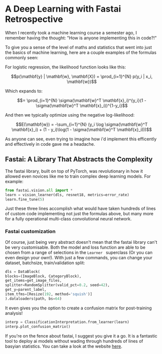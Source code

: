 # A Deep Learning with Fastai Retrospective

When I recently took a machine learning course a semester ago, I remember having the thought: "How is anyone implementing this in code?!"  

To give you a sense of the level of maths and statistics that went into just the basics of machine learning, here are a couple examples of the formulas commonly seen:

For logistic regression, the likelihood function looks like this:

$$p(\mathbf{y} | \mathbf{w}, \mathbf{X}) = \prod_{i=1}^{N} p(y_i | x_i, \mathbf{w})$$

Which expands to:

$$= \prod_{i=1}^{N} \sigma(\mathbf{w}^T \mathbf{x}_i)^{y_i}(1 - \sigma(\mathbf{w}^T \mathbf{x}_i))^{1-y_i}$$

And then we typically optimize using the negative log-likelihood:

$$E(\mathbf{w}) = -\sum_{i=1}^{N} (y_i \log \sigma(\mathbf{w}^T \mathbf{x}_i) + (1 - y_i)\log(1 - \sigma(\mathbf{w}^T \mathbf{x}_i)))$$

As anyone can see, even trying to imagine how i'd implement this efficently and effectively in code gave me a headache. 

## Fastai: A Library That Abstracts the Complexity

The fastai library, built on top of PyTorch, was revolutionary in how it allowed even novices like me to train complex deep learning models. For example:

```python
from fastai.vision.all import *
learn = vision_learner(dls, resnet18, metrics=error_rate)
learn.fine_tune(5)
```

Just these three lines accomplish what would have taken hundreds of lines of custom code implementing not just the formulas above, but many more for a fully operational multi-class convolutional neural network. 

### Fastai customization 
Of course, just being very abstract doesn't mean that the fastai library can't be very customisable. Both the model and loss function are able to be chosen from a range of selections in the `Learner ` superclass (Or you can even design your own!). With just a few commands, you can change your dataset, batchsize, train/validation split:

```python
dls = DataBlock(
blocks=(ImageBlock, CategoryBlock),
get_items=get_image_files,
splitter=RandomSplitter(valid_pct=0.2, seed=42),
get_y=parent_label,
item_tfms=[Resize(192, method='squish')]
).dataloaders(path, bs=64)
```
It even gives you the option to create a confusion matrix for post-training analysis! 
```python
interp = ClassificationInterpretation.from_learner(learn)
interp.plot_confusion_matrix()
```
If you're on the fence about fastai, I suggest you give it a go. It is a fantastic tool to deploy ai models without wading through hundreds of lines of basyian statistics. You can take a look at the website [here](https://www.fast.ai/). 




